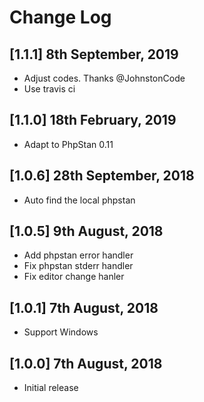 # Change Log

## [1.1.1] 8th September, 2019
- Adjust codes. Thanks @JohnstonCode
- Use travis ci

## [1.1.0] 18th February, 2019
- Adapt to PhpStan 0.11

## [1.0.6] 28th September, 2018
- Auto find the local phpstan

## [1.0.5] 9th August, 2018
- Add phpstan error handler
- Fix phpstan stderr handler
- Fix editor change hanler

## [1.0.1] 7th August, 2018
- Support Windows

## [1.0.0] 7th August, 2018
- Initial release